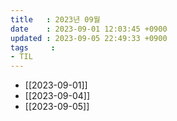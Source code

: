 ```yaml
---
title   : 2023년 09월
date    : 2023-09-01 12:03:45 +0900
updated : 2023-09-05 22:49:33 +0900
tags     : 
- TIL
---
```

- [[2023-09-01]]
- [[2023-09-04]]
- [[2023-09-05]]
